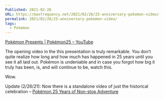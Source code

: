 ```yaml
---
Published: 2021-02-26
URL: https://maxfrequency.net/2021/02/26/25-anniversary-pokemon-video/
permalink: 2021/02/26/25-anniversary-pokemon-video/
tags:
  - Pokémon
---
```

[Pokémon Presents | Pokémon25 – YouTube](https://www.youtube.com/watch?v=iTZeVNwAmkk)

The opening video in the this presentation is truly remarkable. You don’t quite realize how long and how much has happened in 25 years until you see it all laid out. Pokémon is undeniable and in case you forgot how big it truly has been, is, and will continue to be, watch this.

Wow.

Update (2/26/21): Now there is a standalone video of just the historical celebration – [Pokémon 25 Years of Non-stop Adventure](https://youtu.be/MpYtKRuKUXQ)